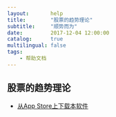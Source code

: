 ```yaml
---
layout:       help
title:        "股票的趋势理论"
subtitle:     "顺势而为"
date:         2017-12-04 12:00:00
catalog:      true
multilingual: false
tags:
    - 帮助文档
---
```



## 股票的趋势理论




-  [从App Store上下载本软件][1]

[1]: http://itunes.apple.com/us/app/id1228960496